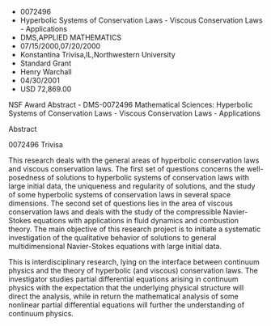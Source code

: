 
* 0072496
* Hyperbolic Systems of Conservation Laws - Viscous Conservation Laws - Applications
* DMS,APPLIED MATHEMATICS
* 07/15/2000,07/20/2000
* Konstantina Trivisa,IL,Northwestern University
* Standard Grant
* Henry Warchall
* 04/30/2001
* USD 72,869.00

NSF Award Abstract - DMS-0072496 Mathematical Sciences: Hyperbolic Systems of
Conservation Laws - Viscous Conservation Laws - Applications

Abstract

0072496 Trivisa

This research deals with the general areas of hyperbolic conservation laws and
viscous conservation laws. The first set of questions concerns the well-
posedness of solutions to hyperbolic systems of conservation laws with large
initial data, the uniqueness and regularity of solutions, and the study of some
hyperbolic systems of conservation laws in several space dimensions. The second
set of questions lies in the area of viscous conservation laws and deals with
the study of the compressible Navier-Stokes equations with applications in fluid
dynamics and combustion theory. The main objective of this research project is
to initiate a systematic investigation of the qualitative behavior of solutions
to general multidimensional Navier-Stokes equations with large initial data.

This is interdisciplinary research, lying on the interface between continuum
physics and the theory of hyperbolic (and viscous) conservation laws. The
investigator studies partial differential equations arising in continuum physics
with the expectation that the underlying physical structure will direct the
analysis, while in return the mathematical analysis of some nonlinear partial
differential equations will further the understanding of continuum physics.
